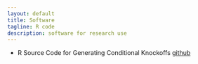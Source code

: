 ```yaml
---
layout: default
title: Software
tagline: R code
description: software for research use
---
```


- R Source Code for Generating Conditional Knockoffs [github](https://github.com/stathuang/cknockoff)
